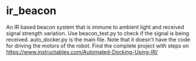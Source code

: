 # ir_beacon
An IR based beacon system that is immune to ambient light and received signal strength variation.
Use beacon_test.py to check if the signal is being received. auto_docker.py is the main file. Note that it doesn't have the code for driving the motors of the robot.
Find the complete project with steps on https://www.instructables.com/Automated-Docking-Using-IR/
